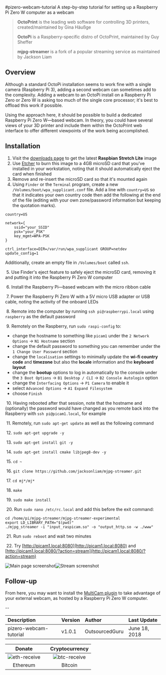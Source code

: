#pizero-webcam-tutorial
A step-by-step tutorial for setting up a Raspberry Pi Zero W computer as a webcam

> **OctoPrint** is the leading web software for controlling 3D printers, created/maintained by Gina Häußge
>
> **OctoPi** is a Raspberry-specific distro of OctoPrint, maintained by Guy Sheffer
>
> **mjpg-streamer** is a fork of a popular streaming service as maintained by Jackson Liam

## Overview
Although a standard OctoPi installation seems to work fine with a single camera (Raspberry Pi 3), adding a second webcam can sometimes add to the complexity. Adding a webcam to an OctoPi install on a Raspberry Pi Zero or Zero W is asking too much of the single core processor; it's best to offload this work if possible.

Using the approach here, it should be possible to build a dedicated Raspberry Pi Zero W—based webcam. In theory, you could have several views of your 3D printer and include them within the OctoPrint web interface to offer different viewpoints of the work being accomplished.

## Installation
1. Visit the [downloads page](https://www.raspberrypi.org/downloads/raspbian/) to get the latest **Raspbian Stretch Lite** image
2. Use [Etcher](https://etcher.io) to burn this image to a 4GB microSD card that you've installed in your workstation, noting that it should automatically eject the card when finished
3. Remove and re-insert the microSD card so that it's mounted again
4. Using `Finder` or the `Terminal` program, create a new `/Volumes/boot/wpa_supplicant.conf` file. Add a line with `country=US` so that it indicates your own country code then add the following at the end of the file (editing with your own zone/password information but keeping the quotation marks).

```
country=US

network={
    ssid="your_SSID"
    psk="your_PSK"
    key_mgmt=WPA-PSK
}

ctrl_interface=DIR=/var/run/wpa_supplicant GROUP=netdev
update_config=1
```

Additionally, create an empty file in `/Volumes/boot` called `ssh`.

&nbsp;5. Use Finder's eject feature to safely eject the microSD card, removing it and putting it into the Raspberry Pi Zero W computer

&nbsp;6. Install the Raspberry Pi—based webcam with the micro ribbon cable

&nbsp;7. Power the Raspberry Pi Zero W with a 5V micro USB adapter or USB cable, noting the activity of the onboard LEDs

&nbsp;8. Remote into the computer by running `ssh pi@raspberrypi.local` using `raspberry` as the default password

&nbsp;9. Remotely on the Raspberry, run `sudo raspi-config` to:

* change the hostname to something like `picam1` under the `2 Network Options` -> `N1 Hostname` section
* change the default password to something you can remember under the `1 Change User Password` section
* change the `localisation` settings to minimally update the **wi-fi country code** and **timezone** but also the **locale** information and the **keyboard layout**
* change the **bootup** options to log in automatically to the console under the `3 Boot Options` -> `B1 Desktop / CLI` -> `B2 Console Autologin` option
* change the `Interfacing Options` -> `P1 Camera` to enable it
* select `Advanced Options` -> `A1 Expand Filesystem`
* choose `Finish`

&nbsp;10. Having rebooted after that session, note that the hostname and (optionally) the password would have changed as you remote back into the Raspberry with `ssh pi@picam1.local`, for example

&nbsp;11. Remotely, run `sudo apt-get update` as well as the following command

&nbsp;12. `sudo apt-get upgrade -y`

&nbsp;13. `sudo apt-get install git -y`

&nbsp;14. `sudo apt-get install cmake libjpeg8-dev -y`

&nbsp;15. `cd ~`

&nbsp;16. `git clone https://github.com/jacksonliam/mjpg-streamer.git`

&nbsp;17. `cd mj*/mj*`

&nbsp;18. `make`

&nbsp;19. `sudo make install`

&nbsp;20. Run `sudo nano /etc/rc.local` and add this before the exit command:

```
cd /home/pi/mjpg-streamer/mjpg-streamer-experimental
export LD_LIBRARY_PATH="$(pwd)"
./mjpg_streamer -i "input_raspicam.so" -o "output_http.so -w ./www"
```

&nbsp;21. Run `sudo reboot` and wait two minutes

&nbsp;22. Try [http://picam1.local:8080](http://picam1.local:8080) and [http://picam1.local:8080/?action=stream](http://picam1.local:8080/?action=stream)

![Main page screenshot](https://user-images.githubusercontent.com/15971213/41619412-03dfb6c0-73bb-11e8-948d-6bd9de4ff219.png)![Stream screenshot](https://user-images.githubusercontent.com/15971213/41619461-349ba80a-73bb-11e8-86c6-de0d446dc16d.png)

## Follow-up
From here, you may want to install the [MultiCam plugin](https://plugins.octoprint.org/plugins/multicam/) to take advantage of your external webcam, as hosted by a Raspberry Pi Zero W computer.

--


|Description|Version|Author|Last Update|
|:---|:---|:---|:---|
|pizero-webcam-tutorial|v1.0.1|OutsourcedGuru|June 18, 2018|

|Donate||Cryptocurrency|
|:-----:|---|:--------:|
| ![eth-receive](https://user-images.githubusercontent.com/15971213/40564950-932d4d10-601f-11e8-90f0-459f8b32f01c.png) || ![btc-receive](https://user-images.githubusercontent.com/15971213/40564971-a2826002-601f-11e8-8d5e-eeb35ab53300.png) |
|Ethereum||Bitcoin|